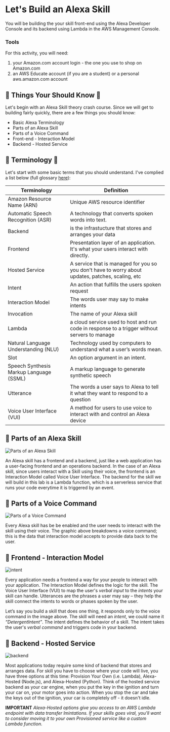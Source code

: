 # Let's Build an Alexa Skill

You will be building the your skill front-end using the Alexa Developer Console and its backend using Lambda in the AWS Management Console. 

### Tools

For this activity, you will need:
1. your Amazon.com account login - the one you use to shop on Amazon.com
2. an AWS Educate account (if you are a student) or a personal aws.amazon.com account

## :vertical_traffic_light: Things Your Should Know :vertical_traffic_light:
Let's begin with an Alexa Skill theory crash course. Since we will get to building fairly quickly, there are a few things you should know:

- Basic Alexa Terminology
- Parts of an Alexa Skill
- Parts of a Voice Command
- Front-end - Interaction Model
- Backend - Hosted Service

## :rocket: Terminology :rocket:
Let's start with some basic terms that you should understand. I've complied a list below (full glossary [here](https://developer.amazon.com/en-US/docs/alexa/ask-overviews/alexa-skills-kit-glossary.html)):

Terminology | Definition
------------|-------------
Amazon Resource Name (ARN) | Unique AWS resource identifier 
Automatic Speech Recognition (ASR) |	A technology that converts spoken words into text.
Backend | is the infrastucture that stores and arranges your data
Frontend | Presentation layer of an application. It's what your users interact with directly. 
Hosted Service | A service that is managed for you so you don't have to worry about updates, patches, scaling, etc
Intent	| An action that fulfills the users spoken request
Interaction Model |	The words user may say to make intents
Invocation |	The name of your Alexa skill
Lambda | a cloud service used to host and run code in response to a trigger without servers to manage
Natural Language Understanding (NLU) |	Technology used by computers to understand what a user’s words mean.
Slot |	An option argument in an intent.
Speech Synthesis Markup Language (SSML)	| A markup language to generate synthetic speech
Utterance	| The words a user says to Alexa to tell it what they want to respond to a question
Voice User Interface (VUI)	| A method for users to use voice to interact with and control an Alexa device


## :mag_right: Parts of an Alexa Skill 

![Parts of an Alexa Skill](https://user-images.githubusercontent.com/28787937/72653217-bbd0cb80-393e-11ea-956b-3ce0d55b9061.png)

An Alexa skill has a frontend and a backend, just like a web application has a user-facing frontend and an operations backend.  In the case of an Alexa skill, since users interact with a Skill using their voice, the frontend is an Interaction Model called Voice User Interface. The backend for the skill we will build in this lab is a Lambda function, which is a serverless service that runs your code everytime it is triggered by an event. 


## :mag_right: Parts of a Voice Command 
![Parts of a Voice Command](https://user-images.githubusercontent.com/28787937/72653601-8a58ff80-3940-11ea-835b-55dbd467711e.png)

Every Alexa skill has be be enabled and the user needs to interact with the skill using their voice. The graphic above breakdowns a voice command; this is the data that interaction model accepts to provide data back to the user. 


## :mag_right: Frontend - Interaction Model 
![intent](https://user-images.githubusercontent.com/28787937/72655149-ef642380-3947-11ea-8494-63a3de790a83.png)

Every application needs a frontend a way for your people to interact with your application. The Interaction Model defines the logic for the skill. The Voice User Interface (VUI) to map the user's _verbal input_ to the _intents_ your skill can handle. Utterances are the phrases a user may say – they help the skill connect the intents to words or phases spoken by the user. 

Let’s say you build a skill that does one thing, it responds only to the voice command in the image above. The skill will need an _intent_, we could name it _“DetergentIntent”_. The intent defines the behavior of a skill. The intent takes the user's _verbal command_ and triggers code in your backend. 


## :mag_right: Backend - Hosted Service 
![backend](https://user-images.githubusercontent.com/28787937/72653645-baa09e00-3940-11ea-8e6d-8d10320c84a6.png)

Most applications today require some kind of backend that stores and arranges data. For skill you have to choose where your code will live, you have three options at this time: Provision Your Own (i.e. Lambda), Alexa-Hosted (Node.js), and Alexa-Hosted (Python). Think of the hosted service backend as your car engine, when you put the key in the ignition and turn your car on, your motor goes into action. When you stop the car and take the keys out of the ignition, your car is completely off - it doesn't idle.  

**IMPORTANT** 
_Alexa-Hosted options give you access to an AWS Lambda endpoint with data transfer lmintations. If your skills goes viral, you'll want to consider moving it to your own Provisioned service like a custom Lambda function._









